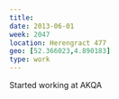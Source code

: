 ```yaml
---
title:
date: 2013-06-01
week: 2047
location: Herengract 477
geo: [52.366023,4.890183]
type: work
---
```


Started working at AKQA
<!--
  as freelance strategist
-->
